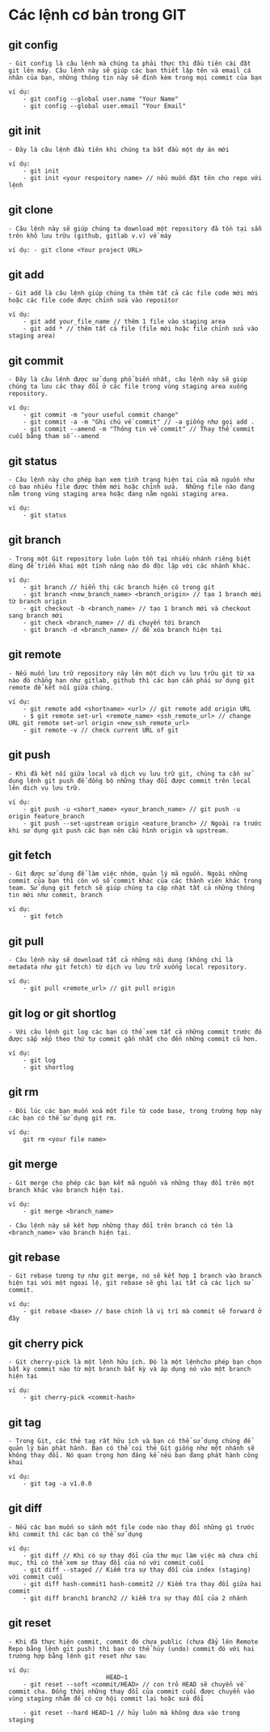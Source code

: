 # Các lệnh cơ bản trong GIT

## git config
    - Git config là câu lệnh mà chúng ta phải thực thi đầu tiên cài đặt git lên máy. Câu lệnh này sẽ giúp các bạn thiết lập tên và email cá nhân của bạn, những thông tin này sẽ đính kèm trong mọi commit của bạn

    ví dụ:  
        - git config --global user.name "Your Name"
        - git config --global user.email "Your Email"

## git init 
    - Đây là câu lệnh đầu tiên khi chúng ta bắt đầu một dự án mới
    
    ví dụ:  
        - git init
        - git init <your respoitory name> // nếu muốn đặt tên cho repo với lệnh

## git clone
    - Câu lệnh này sẽ giúp chúng ta download một repository đã tồn tại sẵn trên khô lưu trữu (github, gitlab v.v) về máy

    ví dụ: - git clone <Your project URL>

## git add
    - Git add là câu lệnh giúp chúng ta thêm tất cả các file code mới mới hoặc các file code được chỉnh sửa vào repositor

    ví dụ: 
        - git add your_file_name // thêm 1 file vào staging area
        - git add * // thêm tất cả file (file mới hoặc file chỉnh sửa vào staging area)

## git commit 
    - Đây là câu lệnh được sử dụng phổ biến nhất, câu lệnh này sẽ giúp chúng ta lưu các thay đổi ở các file trong vùng staging area xuống repository.

    ví dụ: 
        - git commit -m "your useful commit change"
        - git commit -a -m "Ghi chú về commit" // -a giống như gọi add .
        - git commit --amend -m "Thông tin về commit" // Thay thế commit cuối bằng tham số --amend

## git status
    - Câu lệnh này cho phép bạn xem tình trạng hiện tại của mã nguồn như có bao nhiêu file được thêm mới hoặc chỉnh sửa.  Những file nào đang nằm trong vùng staging area hoặc đang nằm ngoài staging area.

    ví dụ: 
        - git status

## git branch
    - Trong một Git repository luôn luôn tồn tại nhiều nhánh riêng biệt dùng để triển khai một tính năng nào đó độc lập với các nhánh khác.

    ví dụ:
        - git branch // hiển thị các branch hiện có trong git
        - git branch <new_branch_name> <branch_origin> // tạo 1 branch mới từ branch origin
        - git checkout -b <branch_name> // tạo 1 branch mới và checkout sang branch mới
        - git check <branch_name> // di chuyển tới branch
        - git branch -d <branch_name> // để xóa branch hiện tại

## git remote
    - Nếu muốn lưu trữ repository này lên một dich vụ lưu trữu git từ xa nào đó chẳng hạn như gitlab, github thì các bạn cần phải sử dụng git remote để kết nối giữa chúng.

    ví dụ:
        - git remote add <shortname> <url> // git remote add origin URL
        - $ git remote set-url <remote_name> <ssh_remote_url> // change URL git remote set-url origin <new_ssh_remote_url> 
        - git remote -v // check current URL of git
## git push 
    - Khi đã kết nối giữa local và dịch vụ lưu trữ git, chúng ta cần sử dụng lệnh git push để đồng bộ những thay đổi được commit trên local lên dich vụ lưu trữ.

    ví dụ:
        - git push -u <short_name> <your_branch_name> // git push -u origin feature_branch
        - git push --set-upstream origin <eature_branch> // Ngoài ra trước khi sử dụng git push các bạn nên cấu hình origin và upstream.

## git fetch 
    - Git được sử dụng để làm việc nhóm, quản lý mã nguồn. Ngoài những commit của bạn thì còn vô số commit khác của các thành viên khác trong team. Sử dụng git fetch sẽ giúp chúng ta cập nhật tất cả những thông tin mới như commit, branch

    ví dụ: 
        - git fetch

## git pull
    - Câu lệnh này sẽ download tất cả những nội dung (không chỉ là metadata như git fetch) từ dịch vụ lưu trữ xuống local repository.

    ví dụ:
        - git pull <remote_url> // git pull origin

## git log or git shortlog
    - Với câu lệnh git log các bạn có thể xem tất cả những commit trước đó được sắp xếp theo thứ tự commit gần nhất cho đến những commit cũ hơn.

    ví dụ:
        - git log
        - git shortlog

## git rm
    - Đôi lúc các bạn muốn xoá một file từ code base, trong trường hợp này các bạn có thể sử dụng git rm.

    ví dụ: 
        git rm <your file name>
## git merge
    - Git merge cho phép các bạn kết mã nguồn và những thay đổi trên một branch khác vào branch hiện tại.

    ví dụ:  
        - git merge <branch_name>

    - Câu lệnh này sẽ kết hợp những thay đổi trên branch có tên là <branch_name> vào branch hiện tại.   

## git rebase 
    - Git rebase tương tự như git merge, nó sẽ kết hợp 1 branch vào branch hiện tại với một ngoại lệ, git rebase sẽ ghi lại tất cả các lịch sử commit.

    ví dụ:  
        - git rebase <base> // base chính là vị trí mà commit sẽ forward ở đây

    
## git cherry pick
    - Git cherry-pick là một lệnh hữu ích. Đó là một lệnhcho phép bạn chọn bất kỳ commit nào từ một branch bất kỳ và áp dụng nó vào một branch hiện tại

    ví dụ:  
        - git cherry-pick <commit-hash>

## git tag 
    - Trong Git, các thẻ tag rất hữu ích và bạn có thể sử dụng chúng để quản lý bản phát hành. Bạn có thể coi thẻ Git giống như một nhánh sẽ không thay đổi. Nó quan trọng hơn đáng kể nếu bạn đang phát hành công khai

    ví dụ:  
        - git tag -a v1.0.0

## git diff     
    - Nếu các bạn muốn so sánh một file code nào thay đổi những gì trước khi commit thì các bạn có thể sử dụng

    ví dụ:  
        - git diff // Khi có sự thay đổi của thư mục làm việc mà chưa chỉ mục, thì có thể xem sự thay đổi của nó với commit cuối
        - git diff --staged // Kiểm tra sự thay đổi của index (staging) với commit cuối
        - git diff hash-commit1 hash-commit2 // Kiểm tra thay đổi giữa hai commit
        - git diff branch1 branch2 // kiểm tra sự thay đổi của 2 nhánh

## git reset
    - Khi đã thực hiện commit, commit đó chưa public (chưa đẩy lên Remote Repo bằng lệnh git push) thì bạn có thể hủy (undo) commit đó với hai trường hợp bằng lệnh git reset như sau

    ví dụ: 
                               HEAD~1
        - git reset --soft <commit/HEAD> // con trỏ HEAD sẽ chuyển về commit cha. Đồng thời những thay đổi của commit cuối được chuyển vào vùng staging nhằm để có cơ hội commit lại hoặc sửa đổi

        - git reset --hard HEAD~1 // hủy luôn mà không dưa vào trong staging
